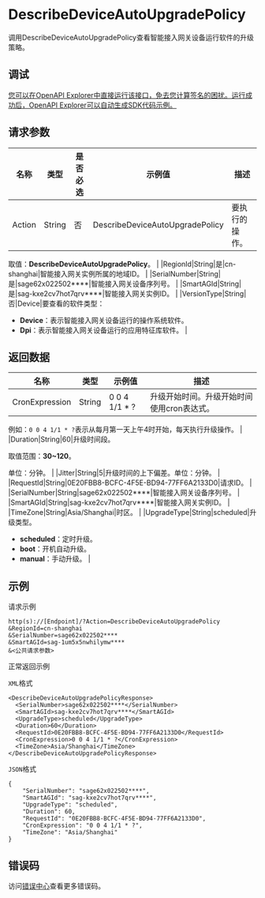 # DescribeDeviceAutoUpgradePolicy

调用DescribeDeviceAutoUpgradePolicy查看智能接入网关设备运行软件的升级策略。

## 调试

[您可以在OpenAPI Explorer中直接运行该接口，免去您计算签名的困扰。运行成功后，OpenAPI Explorer可以自动生成SDK代码示例。](https://api.aliyun.com/#product=Smartag&api=DescribeDeviceAutoUpgradePolicy&type=RPC&version=2018-03-13)

## 请求参数

|名称|类型|是否必选|示例值|描述|
|--|--|----|---|--|
|Action|String|否|DescribeDeviceAutoUpgradePolicy|要执行的操作。

 取值：**DescribeDeviceAutoUpgradePolicy**。 |
|RegionId|String|是|cn-shanghai|智能接入网关实例所属的地域ID。 |
|SerialNumber|String|是|sage62x022502\*\*\*\*|智能接入网关设备序列号。 |
|SmartAGId|String|是|sag-kxe2cv7hot7qrv\*\*\*\*|智能接入网关实例ID。 |
|VersionType|String|否|Device|要查看的软件类型：

 -   **Device**：表示智能接入网关设备运行的操作系统软件。
-   **Dpi**：表示智能接入网关设备运行的应用特征库软件。 |

## 返回数据

|名称|类型|示例值|描述|
|--|--|---|--|
|CronExpression|String|0 0 4 1/1 \* ?|升级开始时间。升级开始时间使用cron表达式。

 例如：`0 0 4 1/1 * ?`表示从每月第一天上午4时开始，每天执行升级操作。 |
|Duration|String|60|升级时间段。

 取值范围：**30~120**。

 单位：分钟。 |
|Jitter|String|5|升级时间的上下偏差。单位：分钟。 |
|RequestId|String|0E20FBB8-BCFC-4F5E-BD94-77FF6A2133D0|请求ID。 |
|SerialNumber|String|sage62x022502\*\*\*\*|智能接入网关设备序列号。 |
|SmartAGId|String|sag-kxe2cv7hot7qrv\*\*\*\*|智能接入网关实例ID。 |
|TimeZone|String|Asia/Shanghai|时区。 |
|UpgradeType|String|scheduled|升级类型。

 -   **scheduled**：定时升级。
-   **boot**：开机自动升级。
-   **manual**：手动升级。 |

## 示例

请求示例

```
http(s)://[Endpoint]/?Action=DescribeDeviceAutoUpgradePolicy
&RegionId=cn-shanghai
&SerialNumber=sage62x022502****
&SmartAGId=sag-1um5x5nwhilymw****
&<公共请求参数>
```

正常返回示例

`XML`格式

```
<DescribeDeviceAutoUpgradePolicyResponse>
  <SerialNumber>sage62x022502****</SerialNumber>
  <SmartAGId>sag-kxe2cv7hot7qrv****</SmartAGId>
  <UpgradeType>scheduled</UpgradeType>
  <Duration>60</Duration>
  <RequestId>0E20FBB8-BCFC-4F5E-BD94-77FF6A2133D0</RequestId>
  <CronExpression>0 0 4 1/1 * ?</CronExpression>
  <TimeZone>Asia/Shanghai</TimeZone>
</DescribeDeviceAutoUpgradePolicyResponse>
```

`JSON`格式

```
{
	"SerialNumber": "sage62x022502****",
	"SmartAGId": "sag-kxe2cv7hot7qrv****",
	"UpgradeType": "scheduled",
	"Duration": 60,
	"RequestId": "0E20FBB8-BCFC-4F5E-BD94-77FF6A2133D0",
	"CronExpression": "0 0 4 1/1 * ?",
	"TimeZone": "Asia/Shanghai"
}
```

## 错误码

访问[错误中心](https://error-center.alibabacloud.com/status/product/Smartag)查看更多错误码。


